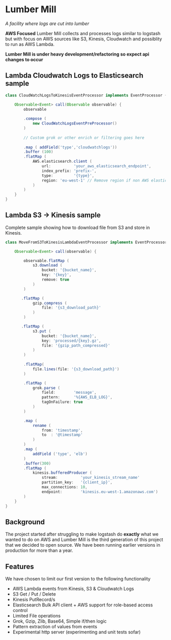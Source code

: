 # Lumber Mill

*A facility where logs are cut into lumber*

**AWS Focused**
Lumber Mill collects and processes logs similar to logstash but with focus on AWS sources like
S3, Kinesis, Cloudwatch and possiblity to run as AWS Lambda.

**Lumber Mill is under heavy development/refactoring so expect api changes to occur**


## Lambda Cloudwatch Logs to Elasticsearch sample

```groovy
class CloudWatchLogsToKinesisEventProcessor implements EventProcessor {

    Observable<Event> call(Observable observable) {
        observable
        
        .compose (
            new CloudWatchLogsEventPreProcessor()
        )
        
        // Custom grok or other enrich or filtering goes here
        
        .map ( addField('type','cloudwatchlogs'))
        .buffer (100)
        .flatMap (
            AWS.elasticsearch.client (
                url:          'your_aws_elasticsearch_endpoint',
                index_prefix: 'prefix-',
                type:         '{type}',
                region: 'eu-west-1' // Remove region if non AWS elasticsearch 
            )
        )
    }
}


```

## Lambda S3 -> Kinesis sample

Complete sample showing how to download file from S3 and store in Kinesis.

```groovy
class MoveFromS3ToKinesisLambdaEventProcessor implements EventProcessor {

    Observable<Event> call(observable) {

        observable.flatMap (
            s3.download (
                bucket: '{bucket_name}',
                key: '{key}',
                remove: true
            )
        )

       .flatMap (
            gzip.compress (
                file: '{s3_download_path}'
            )
        )

       .flatMap (
            s3.put (
                bucket: '{bucket_name}',
                key: 'processed/{key}.gz',
                file: '{gzip_path_compressed}'
            )
        )
        
        .flatMap(
            file.lines(file: '{s3_download_path}')
        )

        .flatMap (
            grok.parse (
                field:        'message',
                pattern:      '%{AWS_ELB_LOG}',
                tagOnFailure: true
            )
        )

        .map (
            rename (
                from: 'timestamp',
                to  : '@timestamp'
            )
        )
        .map (
            addField ('type', 'elb')
        )
        .buffer(300)
        .flatMap (
            kinesis.bufferedProducer (
                stream:          'your_kinesis_stream_name'
                partition_key:   '{client_ip}',
                max_connections: 10,
                endpoint:        'kinesis.eu-west-1.amazonaws.com')
        )
    }
}

```
## Background
The project started after struggling to make logstash do **exactly** what we wanted to do on AWS and
Lumber Mill is the third generation of this project that we decided to open source. We have been running
earlier versions in production for more than a year.

## Features
We have chosen to limit our first version to the following functionality

* AWS Lambda events from Kinesis, S3 & Cloudwatch Logs
* S3 Get / Put / Delete
* Kinesis PutRecord/s
* Elasticsearch Bulk API client + AWS support for role-based access control
* Limited File operations
* Grok, Gzip, Zlib, Base64, Simple if/then logic
* Pattern extraction of values from events
* Experimental http server (experimenting and unit tests sofar)
